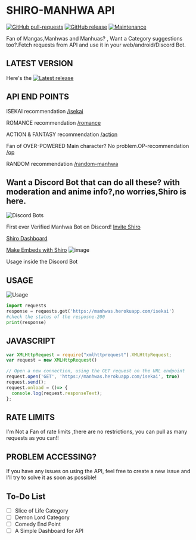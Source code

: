 # SHIRO-MANHWA API
[![GitHub pull-requests](https://img.shields.io/github/issues-pr/sireeshdevaraj/SHIRO-MANHWA-API.svg)](https://GitHub.com/Naereen/StrapDown.js/pull/)
[![GitHub release](https://img.shields.io/github/release/sireeshdevaraj/SHIRO-MANHWA-API.svg)](https://GitHub.com/sireeshdevaraj/SHIRO-MANHWA-API/releases/)
[![Maintenance](https://img.shields.io/badge/Maintained%3F-yes-green.svg)](https://GitHub.com/sireeshdevaraj/SHIRO-MANHWA-API/graphs/commit-activity)

Fan of Mangas,Manhwas and Manhuas? , Want a Category suggestions too?.Fetch requests from API and use it in your web/android/Discord Bot.

## LATEST VERSION

Here's the [![Latest release](https://badgen.net/github/release/sireeshdevaraj/SHIRO-MANHWA-API)](https://manhwas.herokuapp.com)




## API END POINTS
ISEKAI recommendation [/isekai](https://manhwas.herokuapp.com/isekai)

ROMANCE recommendation [/romance](https://manhwas.herokuapp.com/romance)

ACTION & FANTASY recommendation [/action](https://manhwas.herokuapp.com/action)

Fan of OVER-POWERED Main character? No problem.OP-recommendation [/op](https://manhwas.herokuapp.com/op)

RANDOM recommendation [/random-manhwa](https://manhwas.herokuapp.com/random-manhwa)

## Want a Discord Bot that can do all these? with moderation and anime info?,no worries,Shiro is here.
![Discord Bots](https://top.gg/api/widget/909026192785551371.svg)


First ever Verified Manhwa Bot on Discord!
[Invite Shiro](https://top.gg/bot/909026192785551371)

[Shiro Dashboard](https://shiromanhwa.me/)

[Make Embeds with Shiro](https://shiromanhwa.me/embed)
![image](https://user-images.githubusercontent.com/65805722/146648535-e1011b6c-8573-4675-a823-a80ea46cfec4.png)

Usage inside the Discord Bot

## USAGE
![Usage](https://i.imgur.com/bXWY0Jp.gif)
```python
import requests
response = requests.get('https://manhwas.herokuapp.com/isekai')
#check the status of the resposne-200
print(response)
```

## JAVASCRIPT
```js
var XMLHttpRequest = require("xmlhttprequest").XMLHttpRequest;
var request = new XMLHttpRequest()

// Open a new connection, using the GET request on the URL endpoint
request.open('GET', 'https://manhwas.herokuapp.com/isekai', true)
request.send();
request.onload = ()=> {
  console.log(request.responseText);
};
```


## RATE LIMITS
I'm Not a Fan of rate limits ,there are no restrictions, you can pull  as many requests as you can!!

## PROBLEM ACCESSING?

If you have any issues on using the API, feel free to create a new issue and I'll try to solve it as soon as possible!


## To-Do List
- [ ] Slice of Life Category
- [ ] Demon Lord Category
- [ ] Comedy End Point
- [ ] A Simple Dashboard for API

